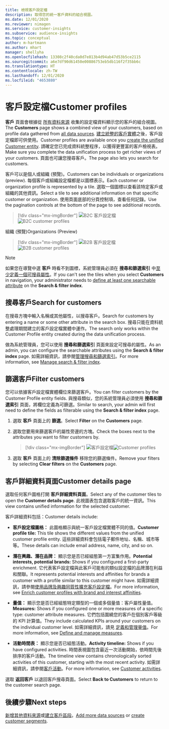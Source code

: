 ```yaml
---
title: 檢視客戶設定檔
description: 取得您的統一客戶資料的組合視圖。
ms.date: 12/01/2020
ms.reviewer: nimagen
ms.service: customer-insights
ms.subservice: audience-insights
ms.topic: conceptual
author: m-hartmann
ms.author: mhart
manager: shellyha
ms.openlocfilehash: 13308c2f40cda0d7e813b4d94ab47d53b5ce2115
ms.sourcegitcommit: a6e7df90d61450e00886753eb5db116f2f35bb6c
ms.translationtype: HT
ms.contentlocale: zh-TW
ms.lasthandoff: 12/01/2020
ms.locfileid: "4653880"
---
```

# <a name="customer-profiles"></a><span data-ttu-id="72522-103">客戶設定檔</span><span class="sxs-lookup"><span data-stu-id="72522-103">Customer profiles</span></span>

<span data-ttu-id="72522-104">**客戶** 頁面會根據從 [所有資料來源](data-sources.md) 收集的設定檔資料顯示您的客戶的組合視圖。</span><span class="sxs-lookup"><span data-stu-id="72522-104">The **Customers** page shows a combined view of your customers, based on profile data gathered from [all data sources](data-sources.md).</span></span> <span data-ttu-id="72522-105">[建立統整的客戶實體](data-unification.md)之後，客戶設定檔即可供使用。</span><span class="sxs-lookup"><span data-stu-id="72522-105">Customer profiles are available once you [create the unified Customer entity](data-unification.md).</span></span> <span data-ttu-id="72522-106">請確定您已完成資料統整程序，以獲得更豐富的客戶檢視表。</span><span class="sxs-lookup"><span data-stu-id="72522-106">Make sure you complete the data unification process to get richer views of your customers.</span></span> <span data-ttu-id="72522-107">頁面也可讓您搜尋客戶。</span><span class="sxs-lookup"><span data-stu-id="72522-107">The page also lets you search for customers.</span></span>

<span data-ttu-id="72522-108">客戶可以是個人或組織 (預覽)。</span><span class="sxs-lookup"><span data-stu-id="72522-108">Customers can be individuals or organizations (preview).</span></span> <span data-ttu-id="72522-109">每個客戶或組織設定檔都是以圖標表示。</span><span class="sxs-lookup"><span data-stu-id="72522-109">Each customer or organization profile is represented by a tile.</span></span> <span data-ttu-id="72522-110">選取一個圖標以查看該特定客戶或組織的其他資訊。</span><span class="sxs-lookup"><span data-stu-id="72522-110">Select a tile to see additional information on that specific customer or organization.</span></span> <span data-ttu-id="72522-111">使用頁面底部的分頁控制項，查看任何記錄。</span><span class="sxs-lookup"><span data-stu-id="72522-111">Use the pagination controls at the bottom of the page to see additional records.</span></span>

> [!div class="mx-imgBorder"] 
> <span data-ttu-id="72522-112">![B2C 客戶設定檔](media/profiles-customers.png "B2C 客戶設定檔")</span><span class="sxs-lookup"><span data-stu-id="72522-112">![B2C customer profiles](media/profiles-customers.png "B2C customer profiles")</span></span>

<span data-ttu-id="72522-113">組織 (預覽)</span><span class="sxs-lookup"><span data-stu-id="72522-113">Organizations (Preview)</span></span>
> [!div class="mx-imgBorder"] 
> <span data-ttu-id="72522-114">![B2B 客戶設定檔](media/profile-customers-b2b.png "B2B 客戶設定檔")</span><span class="sxs-lookup"><span data-stu-id="72522-114">![B2B customer profiles](media/profile-customers-b2b.png "B2B customer profiles")</span></span>

> [!NOTE]
> <span data-ttu-id="72522-115">如果您在導覽中選 **客戶** 時看不到圖標，系統管理員必須在 **搜尋和篩選索引** 中[至少定義一個可搜尋屬性](search-filter-index.md)。</span><span class="sxs-lookup"><span data-stu-id="72522-115">If you can't see the tiles when you select **Customers** in navigation, your administrator needs to [define at least one searchable attribute](search-filter-index.md) on the **Search & filter index**.</span></span>

## <a name="search-for-customers"></a><span data-ttu-id="72522-116">搜尋客戶</span><span class="sxs-lookup"><span data-stu-id="72522-116">Search for customers</span></span>

<span data-ttu-id="72522-117">在搜尋方塊中輸入名稱或其他屬性，以搜尋客戶。</span><span class="sxs-lookup"><span data-stu-id="72522-117">Search for customers by entering a name or some other attribute in the search box.</span></span> <span data-ttu-id="72522-118">搜尋只能在資料統整處理期間建立的客戶設定檔實體中運作。</span><span class="sxs-lookup"><span data-stu-id="72522-118">The search only works within the Customer Profile entity created during the data unification process.</span></span>

<span data-ttu-id="72522-119">做為系統管理員，您可以使用 **搜尋和篩選索引** 頁面來設定可搜尋的屬性。</span><span class="sxs-lookup"><span data-stu-id="72522-119">As an admin, you can configure the searchable attributes using the **Search & filter index** page.</span></span> <span data-ttu-id="72522-120">如需詳細資訊，請參閱[管理搜尋和篩選索引](search-filter-index.md)。</span><span class="sxs-lookup"><span data-stu-id="72522-120">For more information, see [Manage search & filter index](search-filter-index.md).</span></span>

## <a name="filter-customers"></a><span data-ttu-id="72522-121">篩選客戶</span><span class="sxs-lookup"><span data-stu-id="72522-121">Filter customers</span></span>

<span data-ttu-id="72522-122">您可以依據客戶設定檔實體欄位來篩選客戶。</span><span class="sxs-lookup"><span data-stu-id="72522-122">You can filter customers by the Customer Profile entity fields.</span></span> <span data-ttu-id="72522-123">與搜尋類似，您的系統管理員必須使用 **搜尋和篩選索引** 頁面，將欄位定義為可篩選。</span><span class="sxs-lookup"><span data-stu-id="72522-123">Similar to search, your admin will first need to define the fields as filterable using the **Search & filter index** page.</span></span>

1. <span data-ttu-id="72522-124">選取 **客戶** 頁面上的 **篩選**。</span><span class="sxs-lookup"><span data-stu-id="72522-124">Select **Filter** on the **Customers** page.</span></span>

2. <span data-ttu-id="72522-125">選取您要用來篩選客戶的屬性旁邊的方塊。</span><span class="sxs-lookup"><span data-stu-id="72522-125">Check the boxes next to the attributes you want to filter customers by.</span></span>

   > [!div class="mx-imgBorder"] 
   > <span data-ttu-id="72522-126">![客戶設定檔](media/profiles-customers3.png "客戶設定檔")</span><span class="sxs-lookup"><span data-stu-id="72522-126">![Customer profiles](media/profiles-customers3.png "Customer profiles")</span></span>

3. <span data-ttu-id="72522-127">選取 **客戶** 頁面上的 **清除篩選條件** 移除您的篩選條件。</span><span class="sxs-lookup"><span data-stu-id="72522-127">Remove your filters by selecting **Clear filters** on the **Customers** page.</span></span>

##  <a name="customer-details-page"></a><span data-ttu-id="72522-128">客戶詳細資料頁面</span><span class="sxs-lookup"><span data-stu-id="72522-128">Customer details page</span></span>

<span data-ttu-id="72522-129">選取任何客戶圖格打開 **客戶詳細資料頁面**。</span><span class="sxs-lookup"><span data-stu-id="72522-129">Select any of the customer tiles to open the **Customer details page**.</span></span> <span data-ttu-id="72522-130">此視圖表包含選取客戶的統一資訊。</span><span class="sxs-lookup"><span data-stu-id="72522-130">This view contains unified information for the selected customer.</span></span>

<span data-ttu-id="72522-131">客戶詳細資料包括：</span><span class="sxs-lookup"><span data-stu-id="72522-131">Customer details include:</span></span>

-   <span data-ttu-id="72522-132">**客戶設定檔圖格：** 此圖格顯示與統一客戶設定檔實體不同的值。</span><span class="sxs-lookup"><span data-stu-id="72522-132">**Customer profile tile:** This tile shows the different values from the unified customer profile entity.</span></span> <span data-ttu-id="72522-133">這些詳細資料會包括電子郵件地址、名稱、城市等等。</span><span class="sxs-lookup"><span data-stu-id="72522-133">These details can include email address, name, city, and so on.</span></span> 

-   <span data-ttu-id="72522-134">**潛在興趣、潛在品牌：** 顯示您是否已經組態第一方富集作用。</span><span class="sxs-lookup"><span data-stu-id="72522-134">**Potential interests, potential brands:** Shows if you configured a first-party enrichment.</span></span> <span data-ttu-id="72522-135">它代表客戶設定檔與此客戶可能有的類似設定檔的品牌潛在利益和關聯。</span><span class="sxs-lookup"><span data-stu-id="72522-135">It represents potential interests and affinities for brands a customer with a profile similar to this customer might have.</span></span> <span data-ttu-id="72522-136">如需詳細資訊，請參閱[使用品牌及興趣同質性擴充客戶設定檔](enrichment-microsoft-graph.md)。</span><span class="sxs-lookup"><span data-stu-id="72522-136">For more information, see [Enrich customer profiles with brand and interest affinities](enrichment-microsoft-graph.md).</span></span>

-   <span data-ttu-id="72522-137">**量值：** 顯示您是否已經組態特定類型的一個或多個量值：客戶屬性量值。</span><span class="sxs-lookup"><span data-stu-id="72522-137">**Measures:** Shows if you configured one or more measures of a specific type: customer attribute measures.</span></span> <span data-ttu-id="72522-138">它們包括圍繞您的客戶在個別客戶等級的 KPI 計算值。</span><span class="sxs-lookup"><span data-stu-id="72522-138">They include calculated KPIs around your customers on the individual customer level.</span></span> <span data-ttu-id="72522-139">如需詳細資訊，請見 [定義和管理量值](measures.md)。</span><span class="sxs-lookup"><span data-stu-id="72522-139">For more information, see [Define and manage measures](measures.md).</span></span>

-   <span data-ttu-id="72522-140">**活動時間表：** 顯示您是否已組態活動。</span><span class="sxs-lookup"><span data-stu-id="72522-140">**Activity timeline:** Shows if you have configured activities.</span></span> <span data-ttu-id="72522-141">時間表視圖包含最近一次活動開始，依時間先後排序的客戶活動。</span><span class="sxs-lookup"><span data-stu-id="72522-141">The timeline view contains chronologically sorted activities of this customer, starting with the most recent activity.</span></span> <span data-ttu-id="72522-142">如需詳細資訊，請參閱[客戶活動](activities.md)。</span><span class="sxs-lookup"><span data-stu-id="72522-142">For more information, see [Customer activities](activities.md).</span></span>

<span data-ttu-id="72522-143">選取 **返回客戶** 以退回客戶搜尋頁面。</span><span class="sxs-lookup"><span data-stu-id="72522-143">Select **Back to Customers** to return to the customer search page.</span></span>

## <a name="next-steps"></a><span data-ttu-id="72522-144">後續步驟</span><span class="sxs-lookup"><span data-stu-id="72522-144">Next steps</span></span>

<span data-ttu-id="72522-145">[新增其他資料來源](data-sources.md)或[建立客戶區段](segments.md)。</span><span class="sxs-lookup"><span data-stu-id="72522-145">[Add more data sources](data-sources.md) or [create customer segments](segments.md).</span></span>
